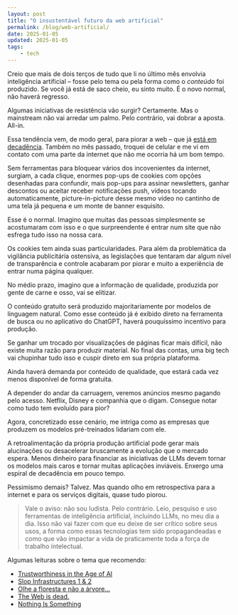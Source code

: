 ```yaml
---
layout: post
title: "O insustentável futuro da web artificial"
permalink: /blog/web-artificial/
date: 2025-01-05
updated: 2025-01-05
tags: 
    - tech
---
```


Creio que mais de dois terços de tudo que li no último mês envolvia inteligência artificial – fosse pelo tema ou pela forma como o *conteúdo* foi produzido. Se você já está de saco cheio, eu sinto muito. É o novo normal, não haverá regresso. 

Algumas iniciativas de resistência vão surgir? Certamente. Mas o mainstream não vai arredar um palmo. Pelo contrário, vai dobrar a aposta. All-in.

Essa tendência vem, de modo geral, para piorar a web – que já [está em decadência](/blog/ressaca-dopaminergica/). Também no mês passado, troquei de celular e me vi em contato com uma parte da internet que não me ocorria há um bom tempo. 

Sem ferramentas para bloquear vários dos incovenientes da internet, surgiam, a cada clique, enormes pop-ups de cookies com opções desenhadas para confundir, mais pop-ups para assinar newsletters, ganhar descontos ou aceitar receber notificações push, vídeos tocando automaticamente, picture-in-picture desse mesmo vídeo no cantinho de uma tela já pequena e um monte de banner esquisito. 

Esse é o normal. Imagino que muitas das pessoas simplesmente se acostumaram com isso e o que surpreendente é entrar num site que não esfrega tudo isso na nossa cara. 

Os cookies tem ainda suas particularidades. Para além da problemática da vigilância publicitária ostensiva, as legislações que tentaram dar algum nível de transparência e controle acabaram por piorar e muito a experiência de entrar numa página qualquer.

No médio prazo, imagino que a informação de qualidade, produzida por gente de carne e osso, vai se elitizar. 

O conteúdo gratuito será produzido majoritariamente por modelos de linguagem natural. Como esse conteúdo já é exibido direto na ferramenta de busca ou no aplicativo do ChatGPT, haverá pouquíssimo incentivo para produção. 

Se ganhar um trocado por visualizações de páginas ficar mais difícil, não existe muita razão para produzir material. No final das contas, uma big tech vai chupinhar tudo isso e cuspir direto em sua própria plataforma.

Ainda haverá demanda por conteúdo de qualidade, que estará cada vez menos disponível de forma gratuita. 

A depender do andar da carruagem, veremos anúncios mesmo pagando pelo acesso. Netflix, Disney e companhia que o digam. Consegue notar como tudo tem evoluído para pior?

Agora, concretizado esse cenário, me intriga como as empresas que produzem os modelos pré-treinados lidariam com ele.

A retroalimentação da própria produção artificial pode gerar mais alucinações ou desacelerar bruscamente a evolução que o mercado espera. Menos dinheiro para financiar as iniciativas de LLMs devem tornar os modelos mais caros e tornar muitas aplicações inviáveis. Enxergo uma espiral de decadência em pouco tempo.

Pessimismo demais? Talvez. Mas quando olho em retrospectiva para a internet e para os serviços digitais, quase tudo piorou.

> Vale o aviso: não sou ludista. Pelo contrário. Leio, pesquiso e uso ferramentas de inteligência artificial, incluindo LLMs, no meu dia a dia. Isso não vai fazer com que eu deixe de ser crítico sobre seus usos, a forma como essas tecnologias tem sido propagandeadas e como que vão impactar a vida de praticamente toda a força de trabalho intelectual.

Algumas leituras sobre o tema que recomendo:
- [Trustworthiness in the Age of AI](https://jfkirk.github.io/posts/trustworthiness-ai/)
- [Slop Infrastructures 1 & 2](https://mail.cyberneticforests.com/slop-infrastructures-1-2/)
- [Olhe a floresta e não a árvore…](https://c-taurion.medium.com/olhe-a-floresta-e-n%C3%A3o-a-%C3%A1rvore-287b875c8ba9)
- [The Web is dead.](https://garden.delyo.be/rants/2024-12-15-the-web-is-dead/)
- [Nothing Is Something](https://blog.jim-nielsen.com/2024/nothing-is-something/)




